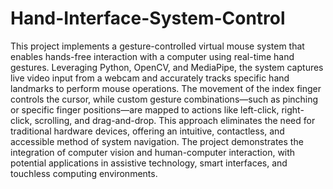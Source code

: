 # Hand-Interface-System-Control

This project implements a gesture-controlled virtual mouse system that enables hands-free interaction with a computer using real-time hand gestures. Leveraging Python, OpenCV, and MediaPipe, the system captures live video input from a webcam and accurately tracks specific hand landmarks to perform mouse operations. The movement of the index finger controls the cursor, while custom gesture combinations—such as pinching or specific finger positions—are mapped to actions like left-click, right-click, scrolling, and drag-and-drop. This approach eliminates the need for traditional hardware devices, offering an intuitive, contactless, and accessible method of system navigation. The project demonstrates the integration of computer vision and human-computer interaction, with potential applications in assistive technology, smart interfaces, and touchless computing environments.
